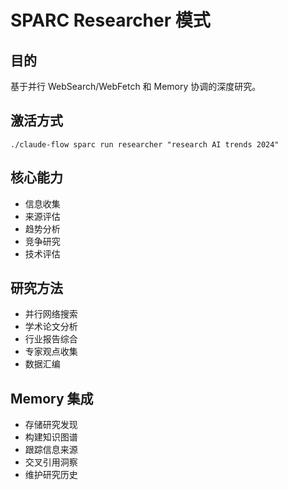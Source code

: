 # SPARC Researcher 模式

## 目的
基于并行 WebSearch/WebFetch 和 Memory 协调的深度研究。

## 激活方式
`./claude-flow sparc run researcher "research AI trends 2024"`

## 核心能力
- 信息收集
- 来源评估
- 趋势分析
- 竞争研究
- 技术评估

## 研究方法
- 并行网络搜索
- 学术论文分析
- 行业报告综合
- 专家观点收集
- 数据汇编

## Memory 集成
- 存储研究发现
- 构建知识图谱
- 跟踪信息来源
- 交叉引用洞察
- 维护研究历史
